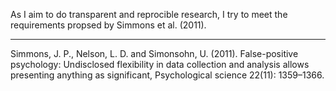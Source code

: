 As I aim to do transparent and reprocible research, I try to meet the requirements propsed by Simmons et al. (2011).


- - - -
Simmons, J. P., Nelson, L. D. and Simonsohn, U. (2011). False-positive psychology: Undisclosed flexibility in data collection and analysis allows presenting anything as significant, Psychological science 22(11): 1359–1366.

